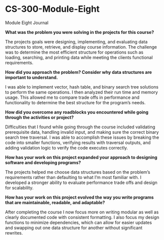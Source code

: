 # CS-300-Module-Eight
Module Eight Journal

**What was the problem you were solving in the projects for this course?**

The projects goals were designing, implementing, and evaluating data structures to store, retrieve, and display course information. The challenge was to determine the most efficient structure for operations such as loading, searching, and printing data while meeting the clients functional requirements.
	
**How did you approach the problem? Consider why data structures are important to understand.**

I was able to implement vector, hash table, and binary search tree solutions to perform the same operations. I then analyzed their run time and memory usage. This allowed me to compare trade offs in performance and functionality to determine the best structure for the program’s needs.

**How did you overcome any roadblocks you encountered while going through the activities or project?**

Difficulties that I found while going through the course included validating prerequisite data, handling invalid input, and making sure the correct binary search tree traversal. I was able to accomplish these issues by breaking the code into smaller functions, verifying results with traversal outputs, and adding validation logic to verify the code executes correctly.

**How has your work on this project expanded your approach to designing software and developing programs?**

The projects helped me choose data structures based on the problem’s requirements rather than defaulting to what I’m most familiar with. I developed a stronger ability to evaluate performance trade offs and design for scalability.

**How has your work on this project evolved the way you write programs that are maintainable, readable, and adaptable?**

After completing the course I now focus more on writing modular as well as clearly documented code with consistent formatting. I also focus my design functions to minimize dependencies, which can allow for easier updates and swapping out one data structure for another without significant rewrites.
